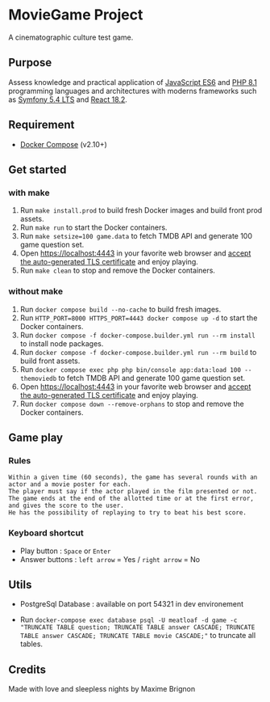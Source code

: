 # MovieGame Project

A cinematographic culture test game.

## Purpose

Assess knowledge and practical application of [JavaScript ES6](https://262.ecma-international.org/6.0/) 
and [PHP 8.1](https://www.php.net/releases/8.1/en.php) programming languages and architectures 
with moderns frameworks such as [Symfony 5.4 LTS](https://symfony.com/releases) and [React 18.2](https://reactjs.org/versions/).

## Requirement

* [Docker Compose](https://docs.docker.com/compose/install/) (v2.10+)

## Get started

### with make

1. Run `make install.prod` to build fresh Docker images and build front prod assets.
1. Run `make run` to start the Docker containers.
1. Run `make setsize=100 game.data` to fetch TMDB API and generate 100 game question set.
5. Open [https://localhost:4443](https://localhost:4443) in your favorite web browser and [accept the auto-generated TLS certificate](https://stackoverflow.com/a/15076602/1352334) and enjoy playing.
6. Run `make clean` to stop and remove the Docker containers.

### without make

1. Run `docker compose build --no-cache` to build fresh images.
2. Run `HTTP_PORT=8000 HTTPS_PORT=4443 docker compose up -d` to start the Docker containers.
3. Run `docker compose -f docker-compose.builder.yml run --rm install` to install node packages.
3. Run `docker compose -f docker-compose.builder.yml run --rm build` to build front assets.
4. Run `docker compose exec php php bin/console app:data:load 100 --themoviedb` to fetch TMDB API and generate 100 game question set.
5. Open [https://localhost:4443](https://localhost:4443) in your favorite web browser and [accept the auto-generated TLS certificate](https://stackoverflow.com/a/15076602/1352334) and enjoy playing.
6. Run `docker compose down --remove-orphans` to stop and remove the Docker containers.

## Game play

### Rules

    Within a given time (60 seconds), the game has several rounds with an actor and a movie poster for each.
    The player must say if the actor played in the film presented or not.
    The game ends at the end of the allotted time or at the first error, and gives the score to the user.
    He has the possibility of replaying to try to beat his best score.

### Keyboard shortcut

* Play button : `Space` or `Enter`
* Answer buttons : `left arrow` = Yes / `right arrow` = No

## Utils

* PostgreSql Database : available on port 54321 in dev environement

* Run `docker-compose exec database psql -U meatloaf -d game -c "TRUNCATE TABLE question; TRUNCATE TABLE answer CASCADE; TRUNCATE TABLE answer CASCADE; TRUNCATE TABLE movie CASCADE;"` to truncate all tables.


## Credits

Made with love and sleepless nights by Maxime Brignon
